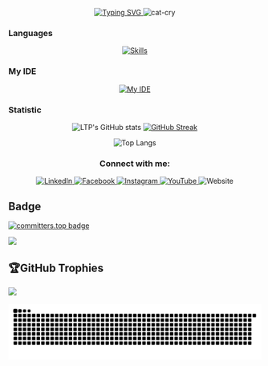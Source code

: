 <p align="center">
    <a href="https://git.io/typing-svg">
        <img src="https://readme-typing-svg.demolab.com?font=Fira+Code&weight=500&size=17&pause=1000&center=true&vCenter=true&repeat=false&width=435&lines=Just+a+dumb+%26+lazy+guy+passion+with+coding" alt="Typing SVG" />
    </a>
    <img src="https://github.com/user-attachments/assets/8fdff738-72e9-449a-8b55-a58a2342e6c2" alt="cat-cry" width="50" />
</p>


<h3>Languages</h3>

<p align="center">
    <a href="https://skillicons.dev/icons?i=c,cpp,solidity,java,js,html,css,python,nodejs,go,docker,react,spring">
        <img src="https://skillicons.dev/icons?i=c,cpp,cs,solidity,java,js,html,css,python,nodejs,go,docker,react,spring,arduino,dotnet,figma,git,tailwind,mysql,php,wordpress,nextjs,mongodb,postgres,django" alt="Skills" />
    </a>
</p>

<h3>My IDE</h3>

<p align="center">
    <a href="https://skillicons.dev/icons?i=vscode,visualstudio,remix,sublime,unity,pycharm">
        <img src="https://skillicons.dev/icons?i=vscode,visualstudio,remix,sublime,unity,pycharm" alt="My IDE" />
    </a>
</p>

<h3>Statistic</h3>

<p align="center">
    <img src="https://github-readme-stats.vercel.app/api?username=LTPPPP&show_icons=true&theme=tokyonight&hide_border=true" alt="LTP's GitHub stats" />
    <a href="https://git.io/streak-stats"><img src="https://github-readme-streak-stats.herokuapp.com?user=LTPPPP&theme=tokyonight&hide_border=true" alt="GitHub Streak" /></a>
</p>

<p align="center">
    <img src="https://github-readme-stats.vercel.app/api/top-langs/?username=LTPPPP&layout=compact&theme=radical&hide_border=true" alt="Top Langs" />
</p>

<h3 align="center">Connect with me:</h3>
<p align="center">
    <a href="https://www.linkedin.com/in/l%c3%a2m-t%e1%ba%a5n-ph%c3%a1t-36822524a/" target="blank">
        <img src="https://raw.githubusercontent.com/rahuldkjain/github-profile-readme-generator/master/src/images/icons/Social/linked-in-alt.svg" alt="LinkedIn" height="30" width="40" />
    </a>
    <a href="https://www.facebook.com/profile.php?id=100041724977557" target="blank">
        <img src="https://raw.githubusercontent.com/rahuldkjain/github-profile-readme-generator/master/src/images/icons/Social/facebook.svg" alt="Facebook" height="30" width="40" />
    </a>
    <a href="https://www.instagram.com/phatlam811/" target="blank">
        <img src="https://raw.githubusercontent.com/rahuldkjain/github-profile-readme-generator/master/src/images/icons/Social/instagram.svg" alt="Instagram" height="30" width="40" />
    </a>
    <a href="https://www.youtube.com/channel/UCOrENFVs4H3El9BRpVFfj3w" target="blank">
        <img src="https://raw.githubusercontent.com/rahuldkjain/github-profile-readme-generator/master/src/images/icons/Social/youtube.svg" alt="YouTube" height="30" width="40" />
    </a>    
    <a href="https://portfolio-lamtanphat.vercel.app/" target="blank" style="text-decoration:none;">
        <img src="https://edent.github.io/SuperTinyIcons/images/svg/chrome.svg" alt="Website" height="30" width="40" />
    </a>

</p>

## Badge

[![committers.top badge](https://user-badge.committers.top/vietnam/LTPPPP.svg)](https://user-badge.committers.top/vietnam/LTPPPP)

[![](https://visitcount.itsvg.in/api?id=LTPPPP&label=Stalker&color=0&icon=5&pretty=false)](https://visitcount.itsvg.in)

## 🏆GitHub Trophies
![](https://github-profile-trophy.vercel.app/?username=LTPPPP&theme=nord&no-frame=true&no-bg=true&margin-w=4)


<picture>
  <source media="(prefers-color-scheme: dark)" srcset="https://raw.githubusercontent.com/LTPPPP/LTPPPP/output/github-snake-dark.svg" />
  <source media="(prefers-color-scheme: light)" srcset="https://raw.githubusercontent.com/LTPPPP/LTPPPP/output/github-snake.svg" />
  <img alt="github-snake" src="https://raw.githubusercontent.com/LTPPPP/LTPPPP/output/github-snake.svg" />
</picture>
